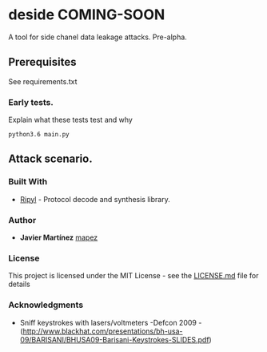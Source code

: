 # deside COMING-SOON
A tool for side chanel data leakage attacks. Pre-alpha.


## Prerequisites

See requirements.txt


### Early tests.

Explain what these tests test and why

```
python3.6 main.py
```


## Attack scenario.




### Built With

* [Ripyl](https://github.com/kevinpt/ripyl) - Protocol decode and synthesis library.


### Author

* **Javier Martínez** [mapez](https://t.me/mapezz)


### License

This project is licensed under the MIT License - see the [LICENSE.md](LICENSE.md) file for details


### Acknowledgments

* Sniff keystrokes with lasers/voltmeters -Defcon 2009 - (http://www.blackhat.com/presentations/bh-usa-09/BARISANI/BHUSA09-Barisani-Keystrokes-SLIDES.pdf)
